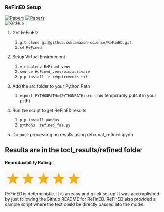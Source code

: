 ### ReFinED Setup
[![Papers](https://img.shields.io/badge/Papers-Read%20Now-brightgreen?logo=academia)](https://arxiv.org/pdf/2207.04108.pdf) [![Papers](https://img.shields.io/badge/Papers-Read%20Now-brightgreen?logo=academia)](https://arxiv.org/pdf/2207.04106.pdf) \
[![GitHub](https://img.shields.io/badge/GitHub-Repository-black?logo=github)](https://github.com/amazon-science/ReFinED)

1. Get ReFinED
    1. `git clone git@github.com:amazon-science/ReFinED.git`
    2. `cd ReFined`
2. Setup Virtual Environment
    1. `virtualenv ReFined_venv`
    2. `source ReFined_venv/bin/activate`
    3. `pip install -r requirements.txt`
3. Add the src folder to your Python Path
    1. `export PYTHONPATH=$PYTHONPATH:src` (This temporarily puts it in your path)
4. Run the script to get ReFinED results
   1. `pip install pandas`
   2. `python3  refined_faa.py`
  
5. Do post-processing on results using reformat_refined.ipynb


Results are in the tool_results/refined folder
----------------------------

#### Reproducibility Rating:

<img src="../../figs/star_clip.jpg" alt="Star" width="50" height="50"><img src="../../figs/star_clip.jpg" alt="Star" width="50" height="50"><img src="../../figs/star_clip.jpg" alt="Star" width="50" height="50"><img src="../../figs/star_clip.jpg" alt="Star" width="50" height="50"><img src="../../figs/star_clip.jpg" alt="Star" width="50" height="50">

ReFinED is deterministic.
It is an easy and quick set up. It was accomplished by just following the Github README for ReFinED.
ReFinED also provided a sample script where the text could be directly passed into the model.
